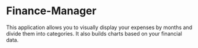 # Finance-Manager
This application allows you to visually display your expenses by months and divide them into categories. It also builds charts based on your financial data.
